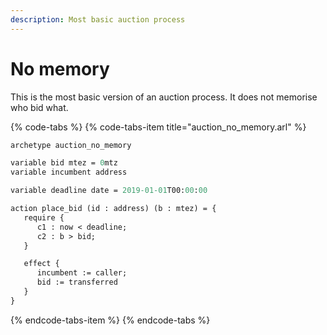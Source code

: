 ```yaml
---
description: Most basic auction process
---
```


# No memory

This is the most basic version of an auction process. It does not memorise who bid what.

{% code-tabs %}
{% code-tabs-item title="auction\_no\_memory.arl" %}
```ocaml
archetype auction_no_memory

variable bid mtez = 0mtz
variable incumbent address

variable deadline date = 2019-01-01T00:00:00

action place_bid (id : address) (b : mtez) = {
   require {
      c1 : now < deadline;
      c2 : b > bid;
   }

   effect {
      incumbent := caller;
      bid := transferred
   }
}

```
{% endcode-tabs-item %}
{% endcode-tabs %}



